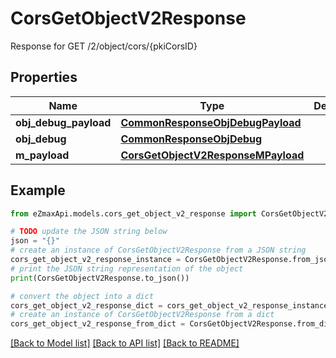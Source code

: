 # CorsGetObjectV2Response

Response for GET /2/object/cors/{pkiCorsID}

## Properties

Name | Type | Description | Notes
------------ | ------------- | ------------- | -------------
**obj_debug_payload** | [**CommonResponseObjDebugPayload**](CommonResponseObjDebugPayload.md) |  | 
**obj_debug** | [**CommonResponseObjDebug**](CommonResponseObjDebug.md) |  | [optional] 
**m_payload** | [**CorsGetObjectV2ResponseMPayload**](CorsGetObjectV2ResponseMPayload.md) |  | 

## Example

```python
from eZmaxApi.models.cors_get_object_v2_response import CorsGetObjectV2Response

# TODO update the JSON string below
json = "{}"
# create an instance of CorsGetObjectV2Response from a JSON string
cors_get_object_v2_response_instance = CorsGetObjectV2Response.from_json(json)
# print the JSON string representation of the object
print(CorsGetObjectV2Response.to_json())

# convert the object into a dict
cors_get_object_v2_response_dict = cors_get_object_v2_response_instance.to_dict()
# create an instance of CorsGetObjectV2Response from a dict
cors_get_object_v2_response_from_dict = CorsGetObjectV2Response.from_dict(cors_get_object_v2_response_dict)
```
[[Back to Model list]](../README.md#documentation-for-models) [[Back to API list]](../README.md#documentation-for-api-endpoints) [[Back to README]](../README.md)


